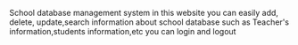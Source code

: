 School database management system in this website you can easily add, delete, update,search information about school database such as Teacher's information,students information,etc
you can login and logout 
